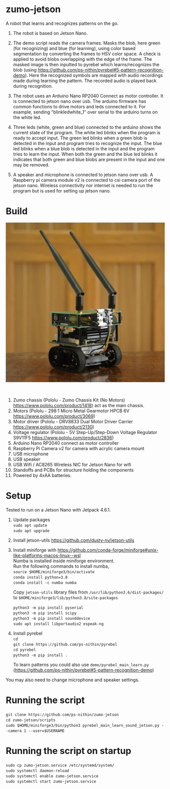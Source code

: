# zumo-jetson

A robot that learns and recognizes patterns on the go.

1. The robot is based on Jetson Nano.

2. The demo script reads the camera frames. Masks the blob, here green (for recognizing) and blue (for learning), using color based segmentation by converting the frames to HSV color space. A check is applied to avoid blobs overlapping with the edge of the frame. The masked image is then inputted to pyrebel which learns/recognizes the blob (using https://github.com/ps-nithin/pyrebel#5-pattern-recognition-demo). Here the recognized symbols are mapped with audio recordings made during learning the pattern. The recorded audio is played back during recognition.

3. The robot uses an Arduino Nano RP2040 Connect as motor controller. It is connected to jetson nano over usb. The arduino firmware has common functions to drive motors and leds connected to it. For example, sending "blinkledwhite_1" over serial to the arduino turns on the white led.

4. Three leds (white, green and blue) connected to the arduino shows the current state of the program. The white led blinks when the program is ready to accept input. The green led blinks when a green blob is detected in the input and program tries to recognize the input. The blue led blinks when a blue blob is detected in the input and the program tries to learn the input. When both the green and the blue led blinks it indicates that both green and blue blobs are present in the input and one may be removed.

5. A speaker and microphone is connected to jetson nano over usb. A Raspberry pi camera module v2 is connected to csi camera port of the jetson nano. Wireless connectivity nor internet is needed to run the program but is used for setting up jetson nano.

# Build
<p align="center"><img src="images/zumo-jetson1.jpg"></img></p><br>

1. Zumo chassis (Pololu - Zumo Chassis Kit (No Motors) https://www.pololu.com/product/1418) act as the main chassis.
2. Motors (Pololu - 298:1 Micro Metal Gearmotor HPCB 6V https://www.pololu.com/product/3069)
3. Motor driver (Pololu - DRV8833 Dual Motor Driver Carrier https://www.pololu.com/product/2130)
4. Voltage regulator (Pololu - 5V Step-Up/Step-Down Voltage Regulator S9V11F5 https://www.pololu.com/product/2836)
5. Arduino Nano RP2040 connect as motor controller
6. Raspberry Pi Camera v2 for camera with acrylic camera mount
7. USB microphone
8. USB speaker
9. USB Wifi / AC8265 Wireless NIC for Jetson Nano for wifi
10. Standoffs and PCBs for structure holding the components
11. Powered by 4xAA batteries.

# Setup
Tested to run on a Jetson Nano with Jetpack 4.6.1.
1. Update packages<br>
`sudo apt update`<br>
`sudo apt upgrade`<br>

2. Install jetson-utils
https://github.com/dusty-nv/jetson-utils

3. Install miniforge with https://github.com/conda-forge/miniforge#unix-like-platforms-macos-linux--wsl<br>
     Numba is installed inside miniforge environment.<br>
     Run the following commands to install numba,<br>
     `source $HOME/miniforge3/bin/activate`<br>
     `conda install python=3.8`<br>
     `conda install -c numba numba`<br>
     
     Copy `jetson-utils` library files from `/usr/lib/python3.6/dist-packages/` to `$HOME/miniforge3/lib/python3.8/site-packages`<br>

     `python3 -m pip install pyserial`<br>
     `python3 -m pip install scipy`<br>
     `python3 -m pip install sounddevice`<br>
     `sudo apt install libportaudio2 espeak-ng`<br>
    
4. Install pyrebel<br>
   `cd`<br>
   `git clone https://github.com/ps-nithin/pyrebel`<br>
   `cd pyrebel`<br>
   `python3 -m pip install .`<br>
   
   To learn patterns you could also use `demo/pyrebel_main_learn.py` (https://github.com/ps-nithin/pyrebel#5-pattern-recognition-demo)<br>

You may also need to change microphone and speaker settings.

# Running the script
`git clone https://github.com/ps-nithin/zumo-jetson`<br>
`cd zumo-jetson/scripts`<br>
`sudo $HOME/miniforge3/bin/python3 pyrebel_main_learn_sound_jetson.py --camera 1 --user=$USERNAME`<br>

# Running the script on startup
`sudo cp zumo-jetson.service /etc/systemd/system/`<br>
`sudo systemctl daemon-reload`<br>
`sudo systemctl enable zumo-jetson.service`<br>
`sudo systemctl start zumo-jetson.service`<br>
